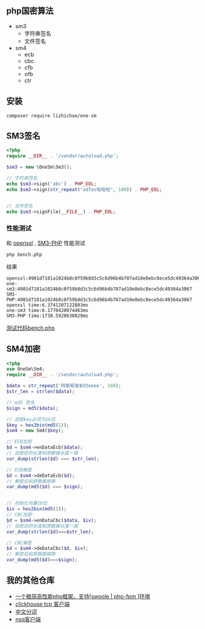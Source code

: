 ## php国密算法

- sm3
    - 字符串签名
    - 文件签名
- sm4
    - ecb
    - cbc
    - cfb
    - ofb
    - ctr

## 安装

```shell 
composer require lizhichao/one-sm
``` 

## SM3签名
```php
<?php
require __DIR__ . '/vendor/autoload.php';

$sm3 = new \OneSm\Sm3();

// 字符串签名
echo $sm3->sign('abc') . PHP_EOL;
echo $sm3->sign(str_repeat("adfas哈哈哈", 100)) . PHP_EOL;


// 文件签名
echo $sm3->signFile(__FILE__) . PHP_EOL;
```
### 性能测试
和 [openssl](https://github.com/openssl/openssl) , [SM3-PHP](https://github.com/DongyunLee/SM3-PHP) 性能测试

```shell
php bench.php
```
结果
```
openssl:4901d7181a1024b8c0f59b8d3c5c6d96b4b707ad10e8ebc8ece5dc49364a3067
one-sm3:4901d7181a1024b8c0f59b8d3c5c6d96b4b707ad10e8ebc8ece5dc49364a3067
SM3-PHP:4901d7181a1024b8c0f59b8d3c5c6d96b4b707ad10e8ebc8ece5dc49364a3067
openssl time:6.3741207122803ms
one-sm3 time:8.1770420074463ms
SM3-PHP time:1738.5928630829ms

```
[测试代码bench.php](https://github.com/lizhichao/sm/blob/master/bench.php)


## SM4加密

```php
<?php
use OneSm\Sm4;
require __DIR__ . '/vendor/autoload.php';

$data = str_repeat('阿斯顿发到付eeee', 160);
$str_len = strlen($data);

// md5 签名
$sign = md5($data);

// 加密key必须为16位
$key = hex2bin(md5(1));
$sm4 = new Sm4($key);

// ECB加密
$d = $sm4->enDataEcb($data);
// 加密后的长度和原数据长度一致
var_dump(strlen($d) === $str_len);

// ECB解密
$d = $sm4->deDataEcb($d);
// 解密后和原数据相等
var_dump(md5($d) === $sign);


// 初始化向量16位
$iv = hex2bin(md5(2));
// CBC加密
$d = $sm4->enDataCbc($data, $iv);
// 加密后的长度和原数据长度一致
var_dump(strlen($d)===$str_len);

// CBC解密
$d = $sm4->deDataCbc($d, $iv);
// 解密后和原数据相等
var_dump(md5($d)===$sign);

```

## 我的其他仓库

* [一个极简高性能php框架，支持[swoole | php-fpm ]环境](https://github.com/lizhichao/one)
* [clickhouse tcp 客户端](https://github.com/lizhichao/one-ck)
* [中文分词](https://github.com/lizhichao/VicWord)
* [nsq客户端](https://github.com/lizhichao/one-nsq)

